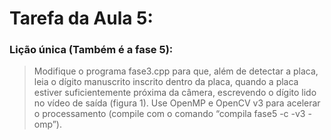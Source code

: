 # Tarefa da Aula 5:
### Lição única (Também é a fase 5):
> Modifique o programa fase3.cpp para que, além de detectar a placa, leia o dígito manuscrito inscrito dentro da placa, quando a placa estiver suficientemente próxima da câmera, escrevendo o dígito lido no vídeo de saída (figura 1). Use OpenMP e OpenCV v3 para acelerar o processamento (compile com o comando “compila fase5 -c -v3 -omp”).
